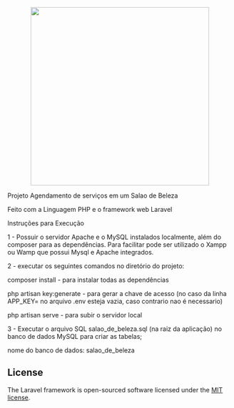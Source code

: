 <p align="center"><img src="https://res.cloudinary.com/dtfbvvkyp/image/upload/v1566331377/laravel-logolockup-cmyk-red.svg" width="400"></p>

Projeto Agendamento de serviços em um Salao de Beleza

Feito com a Linguagem PHP e o framework web Laravel

Instruções para Execução

1 - Possuir o servidor Apache  e o MySQL instalados localmente, além do composer para as dependências. Para facilitar pode ser utilizado o Xampp ou Wamp que possui Mysql e Apache integrados.

2 - executar os seguintes comandos no diretório do projeto:

composer install - para instalar todas as dependências 

php artisan key:generate - para gerar a chave de acesso (no caso da linha APP_KEY= no arquivo .env esteja vazia, caso contrario nao é necessario)

php artisan serve - para subir o servidor local 

3 - Executar o arquivo SQL salao_de_beleza.sql (na raiz da aplicação) no banco de dados MySQL para criar as tabelas;

nome do banco de dados: salao_de_beleza

## License

The Laravel framework is open-sourced software licensed under the [MIT license](https://opensource.org/licenses/MIT).
